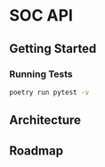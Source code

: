 # SOC API

## Getting Started

### Running Tests

```bash
poetry run pytest -v
```

## Architecture

## Roadmap
